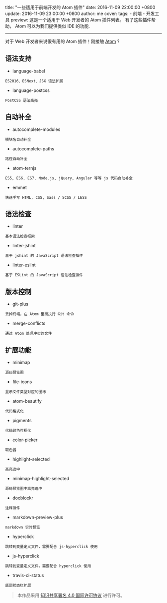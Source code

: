 title: "一些适用于前端开发的 Atom 插件"
date: 2016-11-09 22:00:00 +0800
update: 2016-11-09 23:00:00 +0800
author: me
cover:
tags:
    - 前端
    - 开发工具
preview: 这是一个适用于 Web 开发者的 Atom 插件列表。 有了这些插件帮助， Atom 可以为我们提供类似 IDE 的功能.

---
对于 Web 开发者来说很有用的 Atom 插件！刚接触 [Atom](https://atom.io/) ?

## 语法支持
* language-babel

```
ES2016、ESNext、JSX 语法扩展
```
* language-postcss

```
PostCSS 语法高亮
```

## 自动补全
* autocomplete-modules

```
模块名自动补全
```
* autocomplete-paths

```
路径自动补全
```
* atom-ternjs

```
ES5, ES6, ES7, Node.js, jQuery, Angular 等等 js 代码自动补全
```
* emmet

```
快速手写 HTML, CSS, Sass / SCSS / LESS
```

## 语法检查
* linter

```
基本语法检查框架
```
* linter-jshint

```
基于 jshint 的 JavaScript 语法检查插件
```
* linter-eslint

```
基于 ESLint 的 JavaScript 语法检查插件
```

## 版本控制
* git-plus

```
丢掉终端，在 Atom 里面执行 Git 命令
```
* merge-conflicts

```
通过 Atom 处理冲突的文件
```

## 扩展功能
* minimap

```
源码预览图
```
* file-icons

```
显示文件类型对应的图标
```
* atom-beautify

```
代码格式化
```
* pigments

```
代码颜色可视化
```
* color-picker

```
取色器
```
* highlight-selected

```
高亮选中
```
* minimap-highlight-selected

```
源码预览图中高亮选中
```
* docblockr

```
注释插件
```
* markdown-preview-plus

```
markdown 实时预览
```
* hyperclick

```
跳转到变量定义文件，需要配合 js-hyperclick 使用
```
* js-hyperclick

```
跳转到变量定义文件，需要配合 hyperclick 使用
```
* travis-ci-status

```
底部状态栏扩展
```

> 本作品采用 [知识共享署名 4.0 国际许可协议](https://creativecommons.org/licenses/by/4.0/) 进行许可。
